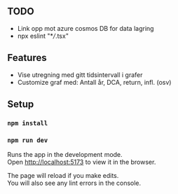 ## TODO

- Link opp mot azure cosmos DB for data lagring
- npx eslint "\*_/_.tsx"

## Features

- Vise utregning med gitt tidsintervall i grafer
- Customize graf med: Antall år, DCA, return, infl. (osv)

## Setup

### `npm install`

### `npm run dev`

Runs the app in the development mode.\
Open [http://localhost:5173](http://localhost:5173) to view it in the browser.

The page will reload if you make edits.\
You will also see any lint errors in the console.
